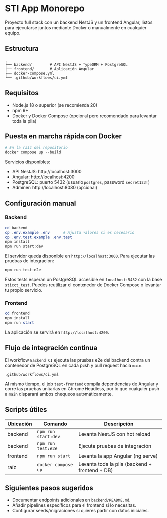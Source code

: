# STI App Monorepo

Proyecto full stack con un backend NestJS y un frontend Angular, listos para ejecutarse juntos mediante Docker o manualmente en cualquier equipo.

## Estructura

```
.
├── backend/        # API NestJS + TypeORM + PostgreSQL
├── frontend/       # Aplicación Angular
├── docker-compose.yml
└── .github/workflows/ci.yml
```

## Requisitos

- Node.js 18 o superior (se recomienda 20)
- npm 9+
- Docker y Docker Compose (opcional pero recomendado para levantar toda la pila)

## Puesta en marcha rápida con Docker

```powershell
# En la raíz del repositorio
docker compose up --build
```

Servicios disponibles:
- API NestJS: http://localhost:3000
- Angular: http://localhost:4200
- PostgreSQL: puerto 5432 (usuario `postgres`, password `secret123!`)
- Adminer: http://localhost:8080 (opcional)

## Configuración manual

### Backend

```powershell
cd backend
cp .env.example .env      # Ajusta valores si es necesario
cp .env.test.example .env.test
npm install
npm run start:dev
```

El servidor queda disponible en `http://localhost:3000`. Para ejecutar las pruebas de integración:

```powershell
npm run test:e2e
```

Estos tests esperan un PostgreSQL accesible en `localhost:5432` con la base `sticct_test`. Puedes reutilizar el contenedor de Docker Compose o levantar tu propio servicio.

### Frontend

```powershell
cd frontend
npm install
npm run start
```

La aplicación se servirá en `http://localhost:4200`.

## Flujo de integración continua

El workflow `Backend CI` ejecuta las pruebas e2e del backend contra un contenedor de PostgreSQL en cada push y pull request hacia `main`.

```text
.github/workflows/ci.yml
```

Al mismo tiempo, el job `test-frontend` compila dependencias de Angular y corre las pruebas unitarias en Chrome Headless, por lo que cualquier push a `main` disparará ambos chequeos automáticamente.

## Scripts útiles

| Ubicación | Comando            | Descripción                             |
|-----------|--------------------|-----------------------------------------|
| backend   | `npm run start:dev`| Levanta NestJS con hot reload            |
| backend   | `npm run test:e2e` | Ejecuta pruebas de integración           |
| frontend  | `npm run start`    | Levanta la app Angular (ng serve)        |
| raíz      | `docker compose up`| Levanta toda la pila (backend + frontend + DB) |

## Siguientes pasos sugeridos

- Documentar endpoints adicionales en `backend/README.md`.
- Añadir pipelines específicos para el frontend si lo necesitas.
- Configurar seeds/migraciones si quieres partir con datos iniciales.
